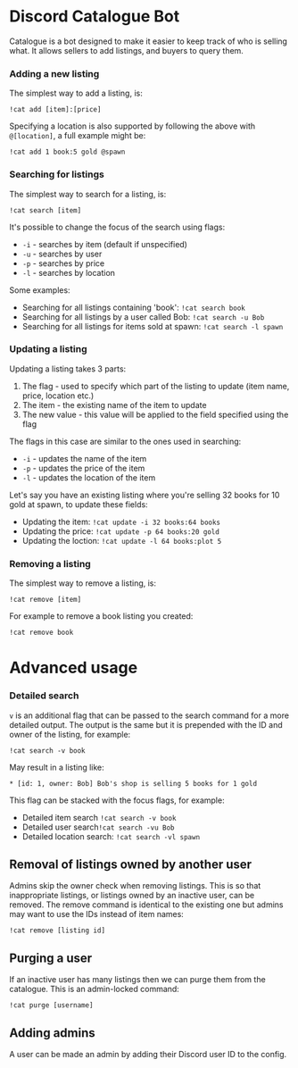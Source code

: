 # Discord Catalogue Bot

Catalogue is a bot designed to make it easier to keep track of who is selling what. It allows sellers to add listings, and buyers to query them.

### Adding a new listing

The simplest way to add a listing, is:

`!cat add [item]:[price]`

Specifying a location is also supported by following the above with `@[location]`, a full example might be:

`!cat add 1 book:5 gold @spawn`

### Searching for listings

The simplest way to search for a listing, is:

`!cat search [item]`

It's possible to change the focus of the search using flags:

* `-i` - searches by item (default if unspecified)
* `-u` - searches by user
* `-p` - searches by price
* `-l` - searches by location

Some examples:

* Searching for all listings containing 'book': `!cat search book`
* Searching for all listings by a user called Bob: `!cat search -u Bob`
* Searching for all listings for items sold at spawn: `!cat search -l spawn`

### Updating a listing

Updating a listing takes 3 parts:

1. The flag - used to specify which part of the listing to update (item name, price, location etc.)
2. The item - the existing name of the item to update
3. The new value - this value will be applied to the field specified using the flag

The flags in this case are similar to the ones used in searching:

* `-i` - updates the name of the item
* `-p` - updates the price of the item
* `-l` - updates the location of the item

Let's say you have an existing listing where you're selling 32 books for 10 gold at spawn, to update these fields:

* Updating the item: `!cat update -i 32 books:64 books`
* Updating the price: `!cat update -p 64 books:20 gold`
* Updating the loction: `!cat update -l 64 books:plot 5`

### Removing a listing

The simplest way to remove a listing, is:

`!cat remove [item]`

For example to remove a book listing you created:

`!cat remove book`

# Advanced usage

### Detailed search

`v` is an additional flag that can be passed to the search command for a more detailed output. The output is the same but it is prepended with the ID and owner of the listing, for example:

`!cat search -v book`

May result in a listing like:

`* [id: 1, owner: Bob] Bob's shop is selling 5 books for 1 gold`

This flag can be stacked with the focus flags, for example:

* Detailed item search `!cat search -v book`
* Detailed user search`!cat search -vu Bob`
* Detailed location search: `!cat search -vl spawn`

## Removal of listings owned by another user

Admins skip the owner check when removing listings. This is so that inappropriate listings, or listings owned by an inactive user, can be removed. The remove command is identical to the existing one but admins may want to use the IDs instead of item names:

`!cat remove [listing id]`

## Purging a user

If an inactive user has many listings then we can purge them from the catalogue. This is an admin-locked command:

`!cat purge [username]`

## Adding admins

A user can be made an admin by adding their Discord user ID to the config.
